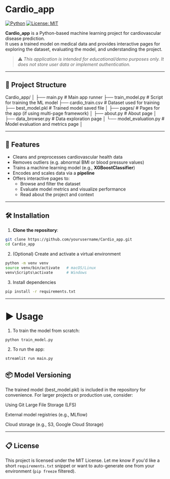 # Cardio_app

[![Python](https://img.shields.io/badge/python-3.8%2B-blue)](https://www.python.org/)
[![License: MIT](https://img.shields.io/badge/License-MIT-yellow.svg)](LICENSE)

**Cardio_app** is a Python-based machine learning project for cardiovascular disease prediction.  
It uses a trained model on medical data and provides interactive pages for exploring the dataset, evaluating the model, and understanding the project.

> ⚠️ *This application is intended for educational/demo purposes only. It does not store user data or implement authentication.*

---

## 📁 Project Structure

Cardio_app/
│
├── main.py                 # Main app runner
├── train_model.py          # Script for training the ML model
├── cardio_train.csv        # Dataset used for training
├── best_model.pkl          # Trained model saved file
│
├── pages/                  # Pages for the app (if using multi-page framework)
│   ├── about.py            # About page
│   ├── data_browser.py     # Data exploration page
│   └── model_evaluation.py # Model evaluation and metrics page
│

---

## 🚀 Features

- Cleans and preprocesses cardiovascular health data
- Removes outliers (e.g. abnormal BMI or blood pressure values)
- Trains a machine learning model (e.g., **XGBoostClassifier**)
- Encodes and scales data via a **pipeline**
- Offers interactive pages to:
  - Browse and filter the dataset
  - Evaluate model metrics and visualize performance
  - Read about the project and context

---

## 🛠 Installation

1. **Clone the repository**:
```bash
git clone https://github.com/yourusername/Cardio_app.git
cd Cardio_app

```

2. (Optional) Create and activate a virtual environment
```bash
python -m venv venv
source venv/bin/activate   # macOS/Linux
venv\Scripts\activate      # Windows
```

3. Install dependencies
```bash
pip install -r requirements.txt
```

---

# ▶️ Usage
1. To train the model from scratch:
```bash
python train_model.py
```

2. To run the app:
```bash
streamlit run main.py
```

## 📦 Model Versioning

The trained model (best_model.pkl) is included in the repository for convenience.
For larger projects or production use, consider:

Using Git Large File Storage (LFS)

External model registries (e.g., MLflow)

Cloud storage (e.g., S3, Google Cloud Storage)

---

## 📋 License

This project is licensed under the MIT License.
Let me know if you'd like a short `requirements.txt` snippet or want to auto-generate one from your environment (`pip freeze` filtered).
